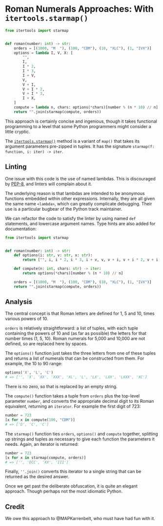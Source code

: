 # Roman Numerals Approaches: With `itertools.starmap()`

```python
from itertools import starmap


def roman(number: int) -> str:
    orders = [(1000, "M  "), (100, "CDM"), (10, "XLC"), (1, "IVX")]
    options = lambda I, V, X: [
        "",
        I,
        I * 2,
        I * 3,
        I + V,
        V,
        V + I,
        V + I * 2,
        V + I * 3,
        I + X,
    ]
    compute = lambda n, chars: options(*chars)[number % (n * 10) // n]
    return "".join(starmap(compute, orders))
```

This approach is certainly concise and ingenious, though it takes functional
programming to a level that some Python programmers might consider a little
cryptic.

The [`itertools.starmap()`][starmap] method is a variant of `map()` that takes
its argument parameters pre-zipped in tuples. It has the signature
`starmap(f: function, i: iter) -> iter`.

## Linting

One issue with this code is the use of named lambdas. This is discouraged by
[PEP-8][pep8], and linters will complain about it.

The underlying reason is that lambdas are intended to be anonymous functions
embedded within other expressions. Internally, they are all given the same name
`<lambda>`, which can greatly complicate debugging. Their use is a particular
bugbear of the Python track maintainer.

We can refactor the code to satisfy the linter by using named `def` statements,
and lowercase argument names. Type hints are also added for documentation:

```python
from itertools import starmap


def roman(number: int) -> str:
    def options(i: str, v: str, x: str):
        return ["", i, i * 2, i * 3, i + v, v, v + i, v + i * 2, v + i * 3, i + x]

    def compute(n: int, chars: str) -> iter:
        return options(*chars)[number % (n * 10) // n]

    orders = [(1000, "M  "), (100, "CDM"), (10, "XLC"), (1, "IVX")]
    return "".join(starmap(compute, orders))
```

## Analysis

The central concept is that Roman letters are defined for 1, 5 and 10, times
various powers of 10.

`orders` is relatively straightforward: a list of tuples, with each tuple
containing the powers of 10 and (as far as possible) the letters for that number
times (1, 5, 10). Roman numerals for 5,000 and 10,000 are not defined, so are
replaced here by spaces.

The `options()` function just takes the three letters from one of these tuples
and returns a list of numerals that can be constructed from them. For example,
the 10 to 90 range:

```python
options('X', 'L', 'C')
# => ['', 'X', 'XX', 'XXX', 'XL', 'L', 'LX', 'LXX', 'LXXX', 'XC']
```

There is no zero, so that is replaced by an empty string.

The `compute()` function takes a tuple from `orders` plus the top-level
parameter `number`, and converts the appropriate decimal digit to its Roman
equivalent, returning an `iterator`. For example the first digit of 723:

```python
number = 723
[x for x in compute(100, "CDM")]
# => ['D', 'C', 'C']
```

The `starmap()` function ties `orders`, `options()` and `compute` together,
splitting up strings and tuples as necessary to give each function the
parameters it needs. Again, an iterator is returned:

```python
number = 723
[x for x in starmap(compute, orders)]
# => ['', 'DCC', 'XX', 'III']
```

Finally, `''.join()` converts this iterator to a single string that can be
returned as the desired answer.

Once we get past the deliberate obfuscation, it is quite an elegant approach.
Though perhaps not the most idiomatic Python.

## Credit

We owe this approach to @MAPKarrenbelt, who must have had fun with it.

[starmap]: https://docs.python.org/3/library/itertools.html#itertools.starmap
[pep8]: https://peps.python.org/pep-0008/#programming-recommendations
